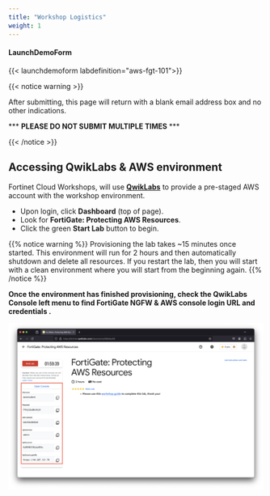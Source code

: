 ```yaml
---
title: "Workshop Logistics"
weight: 1
---
```



#### LaunchDemoForm
{{< launchdemoform labdefinition="aws-fgt-101">}}

{{< notice warning >}} 

After submitting, this page will return with a blank email address box and no other indications.

\*\*\* __PLEASE DO NOT SUBMIT MULTIPLE TIMES__ \*\*\*  

{{< /notice >}}

## Accessing QwikLabs & AWS environment



Fortinet Cloud Workshops, will use [**QwikLabs**](https://fortinet.qwiklabs.com/paths) to provide a pre-staged AWS account with the workshop environment.

- Upon login, click **Dashboard** (top of page).
- Look for **FortiGate: Protecting AWS Resources**.
- Click the green **Start Lab** button to begin.

{{% notice warning %}}
Provisioning the lab takes ~15 minutes once started.  This environment will run for 2 hours and then automatically shutdown and delete all resources.  If you restart the lab, then you will start with a clean environment where you will start from the beginning again.
{{% /notice %}}

**Once the environment has finished provisioning, check the QwikLabs Console left menu to find FortiGate NGFW & AWS console login URL and credentials .**

![](image-ql1.png)